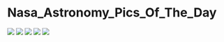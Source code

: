 # Nasa_Astronomy_Pics_Of_The_Day


![](https://pbs.twimg.com/media/FdfF0AEWYAAWMTw?format=jpg&name=large)
![](https://pbs.twimg.com/media/FdbO7FJWQAEAp9s?format=jpg&name=large)
![](https://pbs.twimg.com/media/FdbO8dyXoAIQZ1r?format=jpg&name=large)
![](https://pbs.twimg.com/media/FdbO5muWAAA945p?format=jpg&name=large)
![](https://pbs.twimg.com/media/FdaRwqAWIAgc7kB?format=png&name=360x360)
